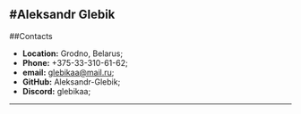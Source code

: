 #Aleksandr Glebik
---
##Contacts
- **Location:** Grodno, Belarus;
- **Phone:** +375-33-310-61-62;
- **email:** glebikaa@mail.ru;
- **GitHub:** Aleksandr-Glebik;
- **Discord:** glebikaa;
---
